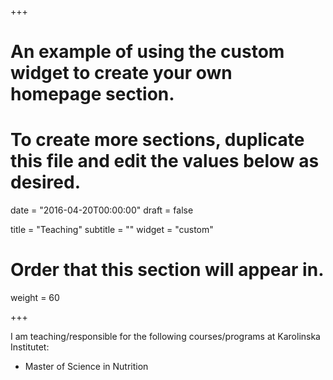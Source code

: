 +++
# An example of using the custom widget to create your own homepage section.
# To create more sections, duplicate this file and edit the values below as desired.

date = "2016-04-20T00:00:00"
draft = false

title = "Teaching"
subtitle = ""
widget = "custom"

# Order that this section will appear in.
weight = 60

+++

<!-- This is an example of using the *custom* widget to  create your own homepage section.
 -->
I am teaching/responsible for the following courses/programs at Karolinska Institutet:

- Master of Science in Nutrition

